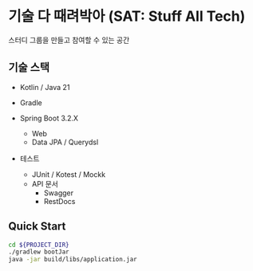 # 기술 다 때려박아 (SAT: Stuff All Tech)
스터디 그룹을 만들고 참여할 수 있는 공간

## 기술 스택
- Kotlin / Java 21
- Gradle
- Spring Boot 3.2.X
  - Web
  - Data JPA / Querydsl

- 테스트
  - JUnit / Kotest / Mockk
  - API 문서
    - Swagger
    - RestDocs

## Quick Start
```bash
cd ${PROJECT_DIR}
./gradlew bootJar
java -jar build/libs/application.jar
```
